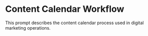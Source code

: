 # Content Calendar Workflow

This prompt describes the content calendar process used in digital marketing operations.
